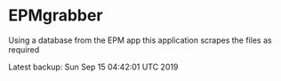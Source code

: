 # EPMgrabber
Using a database from the EPM app this application scrapes the files as required


Latest backup: Sun Sep 15 04:42:01 UTC 2019
